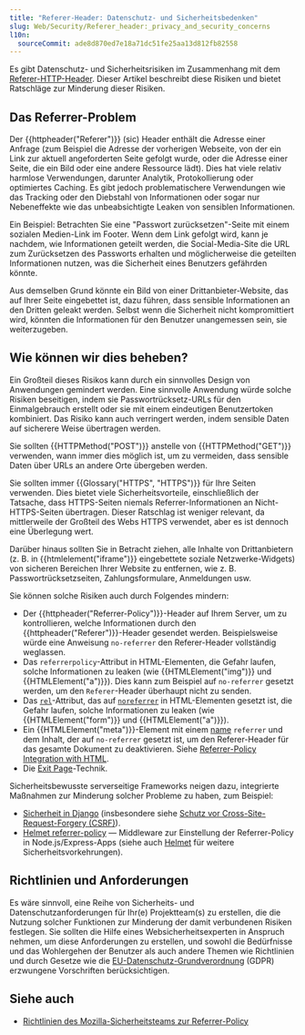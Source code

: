 ```yaml
---
title: "Referer-Header: Datenschutz- und Sicherheitsbedenken"
slug: Web/Security/Referer_header:_privacy_and_security_concerns
l10n:
  sourceCommit: ade8d870ed7e18a71dc51fe25aa13d812fb82558
---
```


Es gibt Datenschutz- und Sicherheitsrisiken im Zusammenhang mit dem [Referer-HTTP-Header](/de/docs/Web/HTTP/Reference/Headers/Referer). Dieser Artikel beschreibt diese Risiken und bietet Ratschläge zur Minderung dieser Risiken.

## Das Referrer-Problem

Der {{httpheader("Referer")}} (sic) Header enthält die Adresse einer Anfrage (zum Beispiel die Adresse der vorherigen Webseite, von der ein Link zur aktuell angeforderten Seite gefolgt wurde, oder die Adresse einer Seite, die ein Bild oder eine andere Ressource lädt). Dies hat viele relativ harmlose Verwendungen, darunter Analytik, Protokollierung oder optimiertes Caching. Es gibt jedoch problematischere Verwendungen wie das Tracking oder den Diebstahl von Informationen oder sogar nur Nebeneffekte wie das unbeabsichtigte Leaken von sensiblen Informationen.

Ein Beispiel: Betrachten Sie eine "Passwort zurücksetzen"-Seite mit einem sozialen Medien-Link im Footer. Wenn dem Link gefolgt wird, kann je nachdem, wie Informationen geteilt werden, die Social-Media-Site die URL zum Zurücksetzen des Passworts erhalten und möglicherweise die geteilten Informationen nutzen, was die Sicherheit eines Benutzers gefährden könnte.

Aus demselben Grund könnte ein Bild von einer Drittanbieter-Website, das auf Ihrer Seite eingebettet ist, dazu führen, dass sensible Informationen an den Dritten geleakt werden. Selbst wenn die Sicherheit nicht kompromittiert wird, könnten die Informationen für den Benutzer unangemessen sein, sie weiterzugeben.

## Wie können wir dies beheben?

Ein Großteil dieses Risikos kann durch ein sinnvolles Design von Anwendungen gemindert werden. Eine sinnvolle Anwendung würde solche Risiken beseitigen, indem sie Passwortrücksetz-URLs für den Einmalgebrauch erstellt oder sie mit einem eindeutigen Benutzertoken kombiniert. Das Risiko kann auch verringert werden, indem sensible Daten auf sicherere Weise übertragen werden.

Sie sollten {{HTTPMethod("POST")}} anstelle von {{HTTPMethod("GET")}} verwenden, wann immer dies möglich ist, um zu vermeiden, dass sensible Daten über URLs an andere Orte übergeben werden.

Sie sollten immer {{Glossary("HTTPS", "HTTPS")}} für Ihre Seiten verwenden. Dies bietet viele Sicherheitsvorteile, einschließlich der Tatsache, dass HTTPS-Seiten niemals Referrer-Informationen an Nicht-HTTPS-Seiten übertragen. Dieser Ratschlag ist weniger relevant, da mittlerweile der Großteil des Webs HTTPS verwendet, aber es ist dennoch eine Überlegung wert.

Darüber hinaus sollten Sie in Betracht ziehen, alle Inhalte von Drittanbietern (z. B. in {{htmlelement("iframe")}} eingebettete soziale Netzwerke-Widgets) von sicheren Bereichen Ihrer Website zu entfernen, wie z. B. Passwortrücksetzseiten, Zahlungsformulare, Anmeldungen usw.

Sie können solche Risiken auch durch Folgendes mindern:

- Der {{httpheader("Referrer-Policy")}}-Header auf Ihrem Server, um zu kontrollieren, welche Informationen durch den {{httpheader("Referer")}}-Header gesendet werden. Beispielsweise würde eine Anweisung `no-referrer` den Referer-Header vollständig weglassen.
- Das `referrerpolicy`-Attribut in HTML-Elementen, die Gefahr laufen, solche Informationen zu leaken (wie {{HTMLElement("img")}} und {{HTMLElement("a")}}). Dies kann zum Beispiel auf `no-referrer` gesetzt werden, um den `Referer`-Header überhaupt nicht zu senden.
- Das [`rel`](/de/docs/Web/HTML/Reference/Attributes/rel)-Attribut, das auf [`noreferrer`](/de/docs/Web/HTML/Reference/Attributes/rel/noreferrer) in HTML-Elementen gesetzt ist, die Gefahr laufen, solche Informationen zu leaken (wie {{HTMLElement("form")}} und {{HTMLElement("a")}}).
- Ein {{HTMLElement("meta")}}-Element mit einem [name](/de/docs/Web/HTML/Reference/Elements/meta#name) `referrer` und dem Inhalt, der auf `no-referrer` gesetzt ist, um den Referer-Header für das gesamte Dokument zu deaktivieren. Siehe [Referrer-Policy Integration with HTML](/de/docs/Web/HTTP/Reference/Headers/Referrer-Policy#integration_with_html).
- Die [Exit Page](https://geekthis.net/post/hide-http-referer-headers/#exit-page-redirect)-Technik.

Sicherheitsbewusste serverseitige Frameworks neigen dazu, integrierte Maßnahmen zur Minderung solcher Probleme zu haben, zum Beispiel:

- [Sicherheit in Django](https://docs.djangoproject.com/en/stable/topics/security/) (insbesondere siehe [Schutz vor Cross-Site-Request-Forgery (CSRF)](https://docs.djangoproject.com/en/stable/topics/security/#cross-site-request-forgery-csrf-protection)).
- [Helmet referrer-policy](https://github.com/helmetjs/helmet/tree/main/middlewares/referrer-policy) — Middleware zur Einstellung der Referrer-Policy in Node.js/Express-Apps (siehe auch [Helmet](https://github.com/helmetjs) für weitere Sicherheitsvorkehrungen).

## Richtlinien und Anforderungen

Es wäre sinnvoll, eine Reihe von Sicherheits- und Datenschutzanforderungen für Ihr(e) Projektteam(s) zu erstellen, die die Nutzung solcher Funktionen zur Minderung der damit verbundenen Risiken festlegen. Sie sollten die Hilfe eines Websicherheitsexperten in Anspruch nehmen, um diese Anforderungen zu erstellen, und sowohl die Bedürfnisse und das Wohlergehen der Benutzer als auch andere Themen wie Richtlinien und durch Gesetze wie die [EU-Datenschutz-Grundverordnung](https://gdpr.eu/) (GDPR) erzwungene Vorschriften berücksichtigen.

## Siehe auch

- [Richtlinien des Mozilla-Sicherheitsteams zur Referrer-Policy](https://infosec.mozilla.org/guidelines/web_security.html#referrer-policy)
